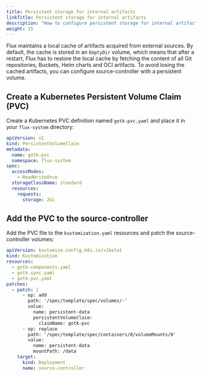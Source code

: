 ```yaml
---
title: Persistent storage for internal artifacts
linkTitle: Persistent storage for internal artifacts
description: "How to configure persistent storage for internal artifacts in Flux"
weight: 15
---
```


Flux maintains a local cache of artifacts acquired from external sources.
By default, the cache is stored in an `EmptyDir` volume, which means that after a restart,
Flux has to restore the local cache by fetching the content of all Git
repositories, Buckets, Helm charts and OCI artifacts. To avoid losing the cached artifacts,
you can configure source-controller with a persistent volume.

## Create a Kubernetes Persistent Volume Claim (PVC)

Create a Kubernetes PVC definition named `gotk-pvc.yaml` and place it in your `flux-system` directory:

```yaml
apiVersion: v1
kind: PersistentVolumeClaim
metadata:
  name: gotk-pvc
  namespace: flux-system
spec:
  accessModes:
    - ReadWriteOnce
  storageClassName: standard
  resources:
    requests:
      storage: 2Gi
```

## Add the PVC to the source-controller

Add the PVC file to the `kustomization.yaml` resources and patch the source-controller volumes:

```yaml
apiVersion: kustomize.config.k8s.io/v1beta1
kind: Kustomization
resources:
  - gotk-components.yaml
  - gotk-sync.yaml
  - gotk-pvc.yaml
patches:
  - patch: |
      - op: add
        path: '/spec/template/spec/volumes/-'
        value:
          name: persistent-data
          persistentVolumeClaim:
            claimName: gotk-pvc
      - op: replace
        path: '/spec/template/spec/containers/0/volumeMounts/0'
        value:
          name: persistent-data
          mountPath: /data
    target:
      kind: Deployment
      name: source-controller
```

